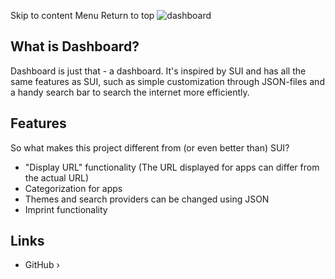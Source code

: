 Skip to content
Menu
Return to top
![dashboard](https://i.imgur.com/tOnPDYQ.png)
## What is Dashboard? ​
Dashboard is just that - a dashboard. It's inspired by SUI and has all the same features as SUI, such as simple customization through JSON-files and a handy search bar to search the internet more efficiently.
## Features ​
So what makes this project different from (or even better than) SUI?
  * "Display URL" functionality (The URL displayed for apps can differ from the actual URL)
  * Categorization for apps
  * Themes and search providers can be changed using JSON
  * Imprint functionality


## Links ​
  * GitHub ›


